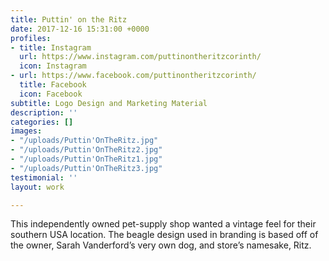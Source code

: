 ```yaml
---
title: Puttin' on the Ritz
date: 2017-12-16 15:31:00 +0000
profiles:
- title: Instagram
  url: https://www.instagram.com/puttinontheritzcorinth/
  icon: Instagram
- url: https://www.facebook.com/puttinontheritzcorinth/
  title: Facebook
  icon: Facebook
subtitle: Logo Design and Marketing Material
description: ''
categories: []
images:
- "/uploads/Puttin'OnTheRitz.jpg"
- "/uploads/Puttin'OnTheRitz2.jpg"
- "/uploads/Puttin'OnTheRitz1.jpg"
- "/uploads/Puttin'OnTheRitz3.jpg"
testimonial: ''
layout: work

---
```

This independently owned pet-supply shop wanted a vintage feel for their southern USA location. The beagle design used in branding is based off of the owner, Sarah Vanderford’s very own dog, and store’s namesake, Ritz.